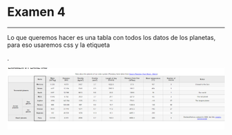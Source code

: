 # Examen 4
---
Lo que queremos hacer es una tabla con todos los datos de los planetas, para eso usaremos css y la etiqueta <table>.

<img src="Captura.PNG">
